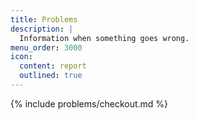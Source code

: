 ```yaml
---
title: Problems
description: |
  Information when something goes wrong.
menu_order: 3000
icon:
  content: report
  outlined: true
---
```


{% include problems/checkout.md %}
